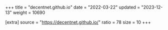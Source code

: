 +++
title = "decentnet.github.io"
date = "2022-03-22"
updated = "2023-12-13"
weight = 10690

[extra]
source = "https://decentnet.github.io/"
ratio = 78
size = 10
+++
